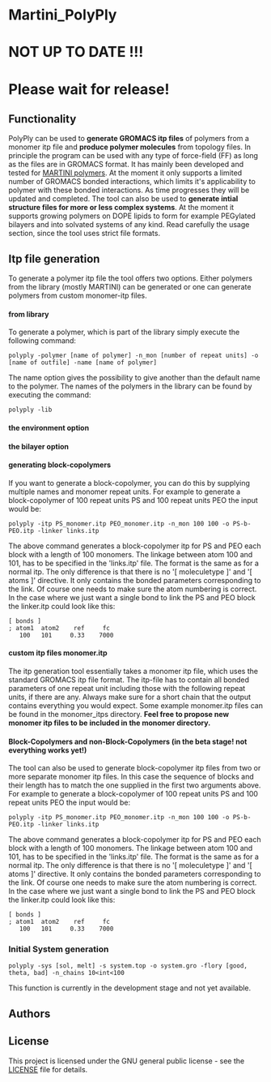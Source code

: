 # Martini_PolyPly
# NOT UP TO DATE !!!
# Please wait for release!

## Functionality 
PolyPly can be used to **generate GROMACS itp files** of polymers from a monomer itp file and **produce polymer molecules** from topology files. In principle the program can be used with any type of force-field (FF) as long as the files are in GROMACS format. It has mainly been developed and tested for [MARTINI polymers](http://www.cgmartini.nl/index.php/force-field-parameters/polymers). At the moment it only supports a limited number of GROMACS bonded interactions, which limits it's applicability to polymer with these bonded interactions. As time progresses they will be updated and completed. The tool can also be used to **generate intial structure files for more or less complex systems**. At the moment it supports growing polymers on DOPE lipids to form for example PEGylated bilayers and into solvated systems of any kind. Read carefully the usage section, since the tool uses strict file formats. 

## Itp file generation
To generate a polymer itp file the tool offers two options. Either polymers from the library (mostly MARTINI) can be generated or one can generate polymers from custom monomer-itp files. 

#### from library
To generate a polymer, which is part of the library simply execute the following command:
```
polyply -polymer [name of polymer] -n_mon [number of repeat units] -o [name of outfile] -name [name of polymer]
```
The name option gives the possibility to give another than the default name to the polymer. The names of the polymers in the library can be found by executing the command:
```
polyply -lib
```
#### the environment option

#### the bilayer option

#### generating block-copolymers
If you want to generate a block-copolymer, you can do this by supplying multiple names and monomer repeat units. For example to generate a block-copolymer of 100 repeat units PS and 100 repeat units PEO the input would be:
```
polyply -itp PS_monomer.itp PEO_monomer.itp -n_mon 100 100 -o PS-b-PEO.itp -linker links.itp
```
The above command generates a block-copolymer itp for PS and PEO each block with a length of 100 monomers. The linkage between atom 100 and 101, has to be specified in the 'links.itp' file. The format is the same as for a normal itp. The only difference is that there is no '[ moleculetype ]' and '[ atoms ]' directive. It only contains the bonded parameters corresponding to the link. Of course one needs to make sure the atom numbering is correct. In the case where we just want a single bond to link the PS and PEO block the linker.itp could look like this:
```
[ bonds ]
; atom1  atom2    ref     fc
   100   101     0.33    7000
```
#### custom itp files monomer.itp
The itp generation tool essentially takes a monomer itp file, which uses the standard GROMACS itp file format. The itp-file has to contain all bonded parameters of one repeat unit including those with the following repeat units, if there are any. Always make sure for a short chain that the output contains everything you would expect. Some example monomer.itp files can be found in the monomer_itps directory. **Feel free to propose new monomer itp files to be included in the monomer directory.**  

#### Block-Copolymers and non-Block-Copolymers (in the beta stage! not everything works yet!)
The tool can also be used to generate block-copolymer itp files from two or more separate monomer itp files. In this case the sequence of blocks and their length has to match the one supplied in the first two arguments above. For example to generate a block-copolymer of 100 repeat units PS and 100 repeat units PEO the input would be:
```
polyply -itp PS_monomer.itp PEO_monomer.itp -n_mon 100 100 -o PS-b-PEO.itp -linker links.itp
```
The above command generates a block-copolymer itp for PS and PEO each block with a length of 100 monomers. The linkage between atom 100 and 101, has to be specified in the 'links.itp' file. The format is the same as for a normal itp. The only difference is that there is no '[ moleculetype ]' and '[ atoms ]' directive. It only contains the bonded parameters corresponding to the link. Of course one needs to make sure the atom numbering is correct. In the case where we just want a single bond to link the PS and PEO block the linker.itp could look like this:
```
[ bonds ]
; atom1  atom2    ref     fc
   100   101     0.33    7000
```
#### 

### Initial System generation
```
polyply -sys [sol, melt] -s system.top -o system.gro -flory [good, theta, bad] -n_chains 10<int<100
```
This function is currently in the development stage and not yet available.

## Authors

## License

This project is licensed under the GNU general public license - see the [LICENSE](LICENSE) file for details.
